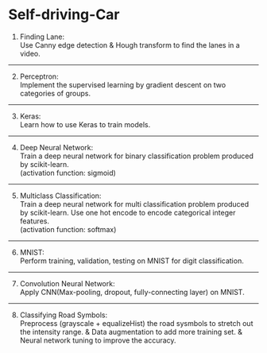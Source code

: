 # Self-driving-Car
1. Finding Lane: <br />
Use Canny edge detection & Hough transform to find the lanes in a video.

------------------------
2. Perceptron: <br />
Implement the supervised learning by gradient descent on two categories of groups.

------------------------
3. Keras: <br />
Learn how to use Keras to train models.

------------------------
4. Deep Neural Network: <br />
Train a deep neural network for binary classification problem produced by scikit-learn.  <br />
(activation function: sigmoid)

------------------------
5. Multiclass Classification: <br />
Train a deep neural network for multi classification problem produced by scikit-learn. Use one hot encode to encode categorical integer features.  <br />
(activation function: softmax)

------------------------
6. MNIST: <br />
Perform training, validation, testing on MNIST for digit classification.

------------------------
7. Convolution Neural Network: <br />
Apply CNN(Max-pooling, dropout, fully-connecting layer) on MNIST.

------------------------
8. Classifying Road Symbols: <br />
Preprocess (grayscale + equalizeHist) the road sysmbols to stretch out the intensity range.
& Data augmentation to add more training set.
& Neural network tuning to improve the accuracy.
